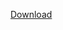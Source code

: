 <a href="https://drive.google.com/uc?export=download&confirm=8sLv&id=0Bzu5kp8P_DuubGdGUzBIdzRrMGc">Download</a><br>
